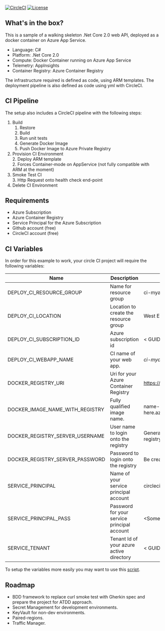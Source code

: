 [![CircleCI](https://circleci.com/gh/pjbgf/container_webapp_netcore.svg?style=svg)](https://circleci.com/gh/pjbgf/container_webapp_netcore) 
[![License](http://img.shields.io/:license-mit-blue.svg)](http://pjbgf.mit-license.org)  

## What's in the box?

This is a sample of a walking skeleton .Net Core 2.0 web API, deployed as a docker container on Azure App Service. 

- Language: C#
- Platform: .Net Core 2.0
- Compute: Docker Container running on Azure App Service
- Telemetry: AppInsights
- Container Registry: Azure Container Registry

The infrastructure required is defined as code, using ARM templates. The deployment pipeline is also defined as code using yml with CircleCI.

## CI Pipeline

The setup also includes a CircleCI pipeline with the following steps:

1. Build
    1. Restore 
    1. Build 
    1. Run unit tests
    1. Generate Docker Image
    1. Push Docker Image to Azure Private Registry
2. Provision CI Environment  
    2. Deploy ARM template  
    2. Forces Container-mode on AppService (not fully compatible with ARM at the moment)
3. Smoke Test CI  
    3. Http Request onto health check end-point
4. Delete CI Environment 

  
## Requirements  

- Azure Subscription
- Azure Container Registry
- Service Principal for the Azure Subscription
- Github account (free)
- CircleCI account (free)


## CI Variables

In order for this example to work, your circle CI project will require the following variables:

| Name        | Description | Example |  
| ----------- | ----------- | ----------- |   
| DEPLOY_CI_RESOURCE_GROUP | Name for resource group | ci-myapp-euw |
| DEPLOY_CI_LOCATION | Location to create the resource group | West Europe |
| DEPLOY_CI_SUBSCRIPTION_ID | Azure subscription id | < GUID > |	
| DEPLOY_CI_WEBAPP_NAME | CI name of your web app. | *ci-myapp-euw*.azurewebsites.net |
| DOCKER_REGISTRY_URI | Uri for your Azure Container Registry | https://name-goes-here.azurecr.io |
| DOCKER_IMAGE_NAME_WITH_REGISTRY | Fully qualified image name. | name-goes-here.azurecr.io/foldername/imagename:tag |
| DOCKER_REGISTRY_SERVER_USERNAME | User name to login onto the registry | Generally it is the same name as the registry. |
| DOCKER_REGISTRY_SERVER_PASSWORD | Password to login onto the registry | Be creative. ;) |
| SERVICE_PRINCIPAL | Name of your service principal account | circleci_deployment_account |
| SERVICE_PRINCIPAL_PASS | Password for your service principal account | <Some random, big and complex string.> |
| SERVICE_TENANT | Tenant Id of your azure active directory | < GUID > |

To setup the variables more easily you may want to use this [script](https://github.com/pliyosan/create-tokens-variables-in-circle-ci).

## Roadmap

- BDD framework to replace curl smoke test with Gherkin spec and prepare the project for ATDD approach.
- Secret Management for development environments.
- KeyVault for non-dev environments.
- Paired-regions.
- Traffic Manager.